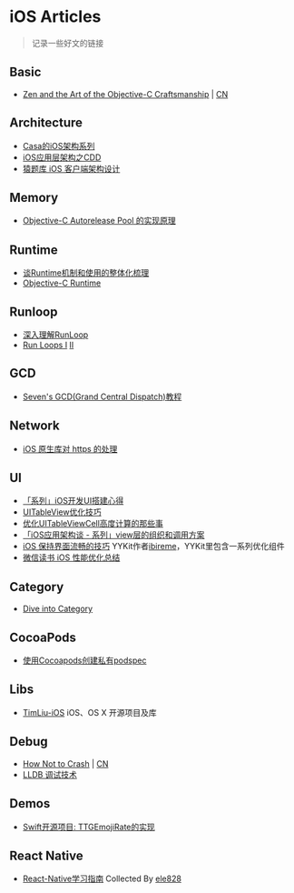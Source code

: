 # iOS Articles

> 记录一些好文的链接

## Basic
* [Zen and the Art of the Objective-C Craftsmanship](https://github.com/objc-zen/objc-zen-book) | [CN](https://github.com/oa414/objc-zen-book-cn)

## Architecture
* [Casa的iOS架构系列](http://casatwy.com/iosying-yong-jia-gou-tan-kai-pian.html)
* [iOS应用层架构之CDD](http://mrpeak.cn/blog/cdd/)
* [猿题库 iOS 客户端架构设计](http://gracelancy.com/blog/2016/01/06/ape-ios-arch-design/)

## Memory

* [Objective-C Autorelease Pool 的实现原理](http://blog.leichunfeng.com/blog/2015/05/31/objective-c-autorelease-pool-implementation-principle/)


## Runtime

* [谈Runtime机制和使用的整体化梳理](http://www.jianshu.com/p/8916ad5662a2)
* [Objective-C Runtime](http://yulingtianxia.com/blog/2014/11/05/objective-c-runtime/)

## Runloop

* [深入理解RunLoop](http://blog.ibireme.com/2015/05/18/runloop/)
* [Run Loops I](http://pandara.xyz/2015/12/17/Run%20Loops/) [II](http://pandara.xyz/2015/12/18/runloop2/)

## GCD

* [Seven's GCD(Grand Central Dispatch)教程](http://www.dreamingwish.com/article/gcdgrand-central-dispatch-jiao-cheng.html)

## Network
* [iOS 原生库对 https 的处理](http://swiftcafe.io/2016/04/16/swift-https/?hmsr=toutiao.io&utm_medium=toutiao.io&utm_source=toutiao.io)


## UI

* [「系列」iOS开发UI搭建心得](http://lvwenhan.com/ios/452.html)
* [UITableView优化技巧](http://longxdragon.github.io/2015/05/26/UITableView%E4%BC%98%E5%8C%96%E6%8A%80%E5%B7%A7/)
* [优化UITableViewCell高度计算的那些事](http://blog.sunnyxx.com/2015/05/17/cell-height-calculation/)
* [「iOS应用架构谈 - 系列」view层的组织和调用方案](http://casatwy.com/iosying-yong-jia-gou-tan-viewceng-de-zu-zhi-he-diao-yong-fang-an.html)
* [iOS 保持界面流畅的技巧](http://blog.ibireme.com/2015/11/12/smooth_user_interfaces_for_ios/?utm_source=tuicool&utm_medium=referral) YYKit作者[ibireme](https://github.com/ibireme)，YYKit里包含一系列优化组件
* [微信读书 iOS 性能优化总结](http://wereadteam.github.io/2016/05/03/WeRead-Performance/)

## Category
* [Dive into Category](http://tech.meituan.com/DiveIntoCategory.html)

## CocoaPods

* [使用Cocoapods创建私有podspec](http://blog.wtlucky.com/blog/2015/02/26/create-private-podspec/)

## Libs

* [TimLiu-iOS](https://github.com/Tim9Liu9/TimLiu-iOS) iOS、OS X 开源项目及库

## Debug
* [How Not to Crash](http://inessential.com/hownottocrash) | [CN](http://ifujun.com/yi-wen-how-not-to-crash-ru-he-cai-neng-bu-beng-kui/)
* [LLDB 调试技术](http://swiftcafe.io/2015/09/05/lldb-debug/)

## Demos
* [Swift开源项目: TTGEmojiRate的实现](http://tutuge.me/2015/10/25/ttgemojirate-lib/)

## React Native
* [React-Native学习指南](https://github.com/ele828/react-native-guide) Collected By [ele828](https://github.com/ele828)


